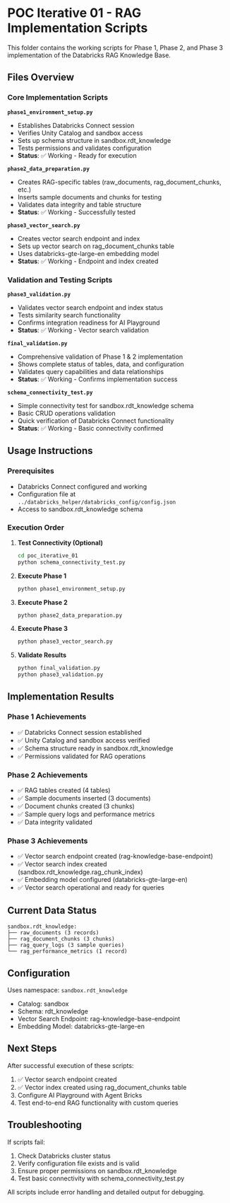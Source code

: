 # POC Iterative 01 - RAG Implementation Scripts

This folder contains the working scripts for Phase 1, Phase 2, and Phase 3 implementation of the Databricks RAG Knowledge Base.

## Files Overview

### Core Implementation Scripts

**`phase1_environment_setup.py`**
- Establishes Databricks Connect session
- Verifies Unity Catalog and sandbox access
- Sets up schema structure in sandbox.rdt_knowledge
- Tests permissions and validates configuration
- **Status**: ✅ Working - Ready for execution

**`phase2_data_preparation.py`**
- Creates RAG-specific tables (raw_documents, rag_document_chunks, etc.)
- Inserts sample documents and chunks for testing
- Validates data integrity and table structure
- **Status**: ✅ Working - Successfully tested

**`phase3_vector_search.py`**
- Creates vector search endpoint and index
- Sets up vector search on rag_document_chunks table
- Uses databricks-gte-large-en embedding model
- **Status**: ✅ Working - Endpoint and index created

### Validation and Testing Scripts

**`phase3_validation.py`**
- Validates vector search endpoint and index status
- Tests similarity search functionality
- Confirms integration readiness for AI Playground
- **Status**: ✅ Working - Vector search validation

**`final_validation.py`**
- Comprehensive validation of Phase 1 & 2 implementation
- Shows complete status of tables, data, and configuration
- Validates query capabilities and data relationships
- **Status**: ✅ Working - Confirms implementation success

**`schema_connectivity_test.py`**
- Simple connectivity test for sandbox.rdt_knowledge schema
- Basic CRUD operations validation
- Quick verification of Databricks Connect functionality
- **Status**: ✅ Working - Basic connectivity confirmed

## Usage Instructions

### Prerequisites
- Databricks Connect configured and working
- Configuration file at `../databricks_helper/databricks_config/config.json`
- Access to sandbox.rdt_knowledge schema

### Execution Order

1. **Test Connectivity (Optional)**
   ```bash
   cd poc_iterative_01
   python schema_connectivity_test.py
   ```

2. **Execute Phase 1**
   ```bash
   python phase1_environment_setup.py
   ```

3. **Execute Phase 2**
   ```bash
   python phase2_data_preparation.py
   ```

4. **Execute Phase 3**
   ```bash
   python phase3_vector_search.py
   ```

5. **Validate Results**
   ```bash
   python final_validation.py
   python phase3_validation.py
   ```

## Implementation Results

### Phase 1 Achievements
- ✅ Databricks Connect session established
- ✅ Unity Catalog and sandbox access verified
- ✅ Schema structure ready in sandbox.rdt_knowledge
- ✅ Permissions validated for RAG operations

### Phase 2 Achievements
- ✅ RAG tables created (4 tables)
- ✅ Sample documents inserted (3 documents)
- ✅ Document chunks created (3 chunks)
- ✅ Sample query logs and performance metrics
- ✅ Data integrity validated

### Phase 3 Achievements
- ✅ Vector search endpoint created (rag-knowledge-base-endpoint)
- ✅ Vector search index created (sandbox.rdt_knowledge.rag_chunk_index)
- ✅ Embedding model configured (databricks-gte-large-en)
- ✅ Vector search operational and ready for queries

## Current Data Status

```
sandbox.rdt_knowledge:
├── raw_documents (3 records)
├── rag_document_chunks (3 chunks)
├── rag_query_logs (3 sample queries)
└── rag_performance_metrics (1 record)
```

## Configuration

Uses namespace: `sandbox.rdt_knowledge`
- Catalog: sandbox
- Schema: rdt_knowledge
- Vector Search Endpoint: rag-knowledge-base-endpoint
- Embedding Model: databricks-gte-large-en

## Next Steps

After successful execution of these scripts:

1. ✅ Vector search endpoint created
2. ✅ Vector index created using rag_document_chunks table
3. Configure AI Playground with Agent Bricks
4. Test end-to-end RAG functionality with custom queries

## Troubleshooting

If scripts fail:
1. Check Databricks cluster status
2. Verify configuration file exists and is valid
3. Ensure proper permissions on sandbox.rdt_knowledge
4. Test basic connectivity with schema_connectivity_test.py

All scripts include error handling and detailed output for debugging.